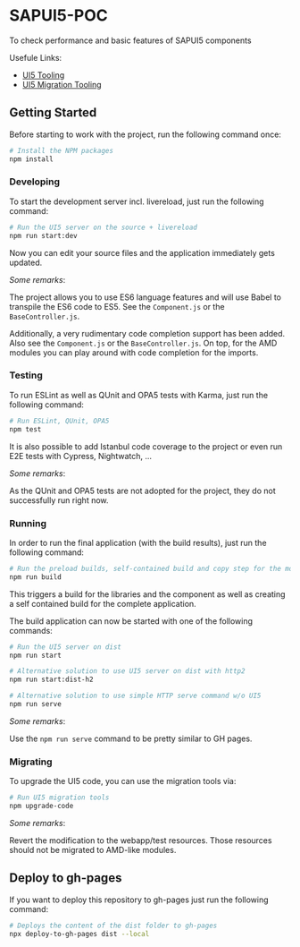 # SAPUI5-POC

To check performance and basic features of SAPUI5 components

Usefule Links:

* [UI5 Tooling](https://sap.github.io/ui5-tooling/)
* [UI5 Migration Tooling](https://github.com/SAP/ui5-migration)

## Getting Started

Before starting to work with the project, run the following command once:

```zsh
# Install the NPM packages
npm install
```

### Developing

To start the development server incl. livereload, just run the following command:

```zsh
# Run the UI5 server on the source + livereload
npm run start:dev
```

Now you can edit your source files and the application immediately gets updated.

*Some remarks*:

The project allows you to use ES6 language features and will use Babel to transpile the ES6 code to ES5. See the `Component.js` or the `BaseController.js`.

Additionally, a very rudimentary code completion support has been added. Also see the `Component.js` or the `BaseController.js`. On top, for the AMD modules you can play around with code completion for the imports.

### Testing

To run ESLint as well as QUnit and OPA5 tests with Karma, just run the following command:

```zsh
# Run ESLint, QUnit, OPA5
npm test
```

It is also possible to add Istanbul code coverage to the project or even run E2E tests with Cypress, Nightwatch, ...

*Some remarks*:

As the QUnit and OPA5 tests are not adopted for the project, they do not successfully run right now.

### Running

In order to run the final application (with the build results), just run the following command:

```zsh
# Run the preload builds, self-contained build and copy step for the mockdata
npm run build
```

This triggers a build for the libraries and the component as well as creating a self contained build for the complete application. 

The build application can now be started with one of the following commands:

```zsh
# Run the UI5 server on dist
npm run start

# Alternative solution to use UI5 server on dist with http2
npm run start:dist-h2

# Alternative solution to use simple HTTP serve command w/o UI5
npm run serve
```

*Some remarks*:

Use the `npm run serve` command to be pretty similar to GH pages.

### Migrating

To upgrade the UI5 code, you can use the migration tools via:

```zsh
# Run UI5 migration tools
npm upgrade-code
```

*Some remarks*:

Revert the modification to the webapp/test resources. Those resources should not be migrated to AMD-like modules.

## Deploy to gh-pages

If you want to deploy this repository to gh-pages just run the following command:

```zsh
# Deploys the content of the dist folder to gh-pages
npx deploy-to-gh-pages dist --local
```
